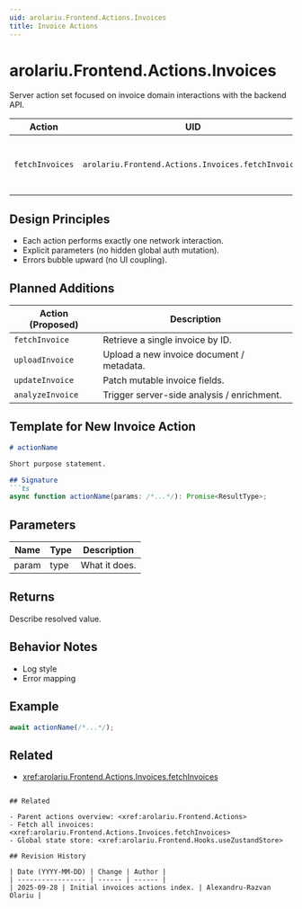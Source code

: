 ```yaml
---
uid: arolariu.Frontend.Actions.Invoices
title: Invoice Actions
---
```


# arolariu.Frontend.Actions.Invoices

Server action set focused on invoice domain interactions with the backend API.

| Action | UID | Purpose |
| ------ | --- | ------- |
| `fetchInvoices` | `arolariu.Frontend.Actions.Invoices.fetchInvoices` | Retrieve all invoices for an authenticated user session. |

## Design Principles

- Each action performs exactly one network interaction.
- Explicit parameters (no hidden global auth mutation).
- Errors bubble upward (no UI coupling).

## Planned Additions

| Action (Proposed) | Description |
| ----------------- | ----------- |
| `fetchInvoice` | Retrieve a single invoice by ID. |
| `uploadInvoice` | Upload a new invoice document / metadata. |
| `updateInvoice` | Patch mutable invoice fields. |
| `analyzeInvoice` | Trigger server-side analysis / enrichment. |

## Template for New Invoice Action

```md
# actionName

Short purpose statement.

## Signature
```ts
async function actionName(params: /*...*/): Promise<ResultType>;
```
## Parameters
| Name | Type | Description |
| ---- | ---- | ----------- |
| param | type | What it does. |

## Returns
Describe resolved value.

## Behavior Notes
- Log style
- Error mapping

## Example
```ts
await actionName(/*...*/);
```

## Related
- <xref:arolariu.Frontend.Actions.Invoices.fetchInvoices>
```

## Related

- Parent actions overview: <xref:arolariu.Frontend.Actions>
- Fetch all invoices: <xref:arolariu.Frontend.Actions.Invoices.fetchInvoices>
- Global state store: <xref:arolariu.Frontend.Hooks.useZustandStore>

## Revision History

| Date (YYYY-MM-DD) | Change | Author |
| ----------------- | ------ | ------ |
| 2025-09-28 | Initial invoices actions index. | Alexandru-Razvan Olariu |
